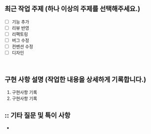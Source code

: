 ## 최근 작업 주제 (하나 이상의 주제를 선택해주세요.)

- [ ] 기능 추가
- [ ] 리뷰 반영
- [ ] 리팩토링
- [ ] 버그 수정
- [ ] 컨벤션 수정
- [ ] 디자인

<br />

## 구현 사항 설명 (작업한 내용을 상세하게 기록합니다.)

1. 구현사항 기록
2. 구현사항 기록


## :: 기타 질문 및 특이 사항

- 

